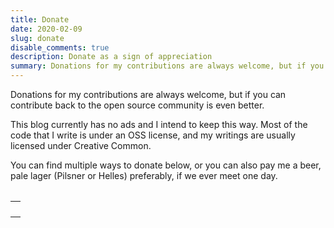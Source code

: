 ```yaml
---
title: Donate
date: 2020-02-09
slug: donate
disable_comments: true
description: Donate as a sign of appreciation
summary: Donations for my contributions are always welcome, but if you can contribute back to the open source community is even better.
---
```


Donations for my contributions are always welcome, but if you can contribute back to the open source community is even better.

This blog currently has no ads and I intend to keep this way. Most of the code that I write is under an OSS license, and my writings are usually licensed under Creative Common.

You can find multiple ways to donate below, or you can also pay me a beer, pale lager (Pilsner or Helles) preferably,  if we ever meet one day.

<div class="donations">
  <table class="buttons">
    <tr id="addr-buttons"></tr>
  </table>

  <table class="addr">
    <tr>
      <td id="coin-info"></td>
    </tr>
    <tr>
      <td id="coin-addr"></td>
    </tr>
    <tr>
      <td>
        <img id="coin-qr" src="">
      </td>
    </tr>
    <tr>
      <td id="coin-alert"></td>
    </tr>
  </table>
</div>

<script type="text/javascript">
  if (!String.prototype.format) {
    String.prototype.format = function() {
      var args = arguments;
      return this.replace(/{(\d+)}/g, function(match, number) { 
        return typeof args[number] != 'undefined'
          ? args[number]
          : match
        ;
      });
    };
  }

  var addrs = {
    'BTC': {
      'addr': '37Md5HiS5Qad84ryY4f5GpuUCod5hNxgqd',
      'name': 'Bitcoin',
    },
    'ETH': {
      'addr': '0x6b8AD41572dB6e2C91F314d4c4df997da1b062Bc',
      'name': 'Ethereum',
    },
    'LTC': {
      'addr': 'MWGq2vY976e6KmHUZ6QhafeHGiEipFBeG5',
      'name': 'Litecoin',
    },
    // 'ZEC': {
    //   'addr': 't1Sjvm8GzyeEjKD6gHQnigdXVaBaY1bf4KY',
    //   'name': 'Zcash',
    // },
    // 'XTZ': {
    //   'addr': 'tz1UQRC651A91cAHy4bhuwJfEFUdEmmrtUUH',
    //   'name': 'Tezos',
    // },
    // 'DOGE': {
    //   'addr': 'DKj7XRoeiHuf4TTjoRHpBBLsGR8MWA6nhA',
    //   'name': 'Dogecoin',
    // },
    'PayPal': {
      'external': 'https://www.paypal.me/avicenzi'
    },
  };

  function populate() {
    tr = document.getElementById('addr-buttons');

    Object.keys(addrs).forEach(function (coin) {
      var addr = addrs[coin];


      var th = document.createElement("th");
      var a = document.createElement("a");
      var img = document.createElement("img");

      if (addr.external) {
        a.href = addr.external;
        a.target = '_blank';
      } else {
        a.href = 'javascript:void()'
        a.onclick = function() { showAddr(this.title); };
      }

      a.title = coin;

      img.src = '/images/donate/{0}.png'.format(coin.toLowerCase());
      img.className = 'coin';
      img.alt = coin;

      a.appendChild(img);
      th.appendChild(a);
      tr.appendChild(th);
    });
  }

  function showAddr(coin){
    var addr = addrs[coin];

    document.getElementById('coin-info').innerText = '{0} Address ({1})'.format(addr.name, coin);
    document.getElementById('coin-alert').innerText = 'Send only {0} to this address'.format(coin);
    document.getElementById('coin-addr').innerText = addr.addr;
    document.getElementById('coin-qr').src = '/images/donate/{0}-qr.png'.format(coin.toLowerCase());
  }

  document.addEventListener('DOMContentLoaded', populate);
</script>
